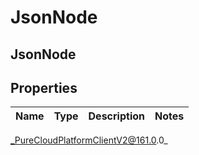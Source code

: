 # JsonNode

## JsonNode

## Properties

|Name | Type | Description | Notes|
|------------ | ------------- | ------------- | -------------|



_PureCloudPlatformClientV2@161.0.0_
